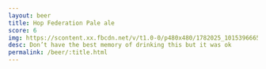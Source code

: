 ```yaml
---
layout: beer
title: Hop Federation Pale ale
score: 6
img: https://scontent.xx.fbcdn.net/v/t1.0-0/p480x480/1782025_10153966655578745_4664850473670279145_n.jpg?oh=695a10524f45622c8a43f2016c6fb318&oe=58CEC7EC
desc: Don’t have the best memory of drinking this but it was ok
permalink: /beer/:title.html
---
```

